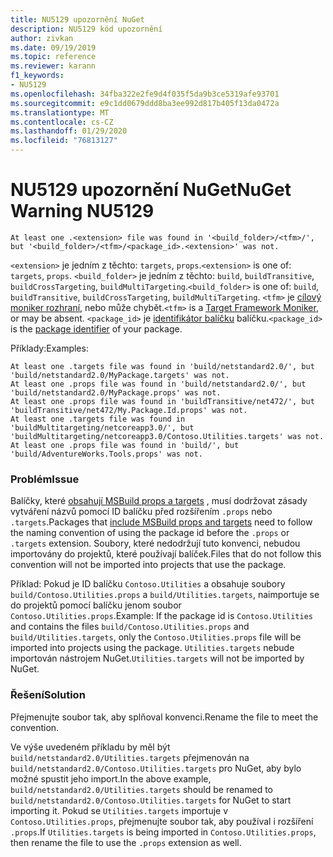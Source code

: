 ```yaml
---
title: NU5129 upozornění NuGet
description: NU5129 kód upozornění
author: zivkan
ms.date: 09/19/2019
ms.topic: reference
ms.reviewer: karann
f1_keywords:
- NU5129
ms.openlocfilehash: 34fba322e2fe9d4f035f5da9b3ce5319afe93701
ms.sourcegitcommit: e9c1dd0679ddd8ba3ee992d817b405f13da0472a
ms.translationtype: MT
ms.contentlocale: cs-CZ
ms.lasthandoff: 01/29/2020
ms.locfileid: "76813127"
---
```

# <a name="nuget-warning-nu5129"></a><span data-ttu-id="6c3e5-103">NU5129 upozornění NuGet</span><span class="sxs-lookup"><span data-stu-id="6c3e5-103">NuGet Warning NU5129</span></span>

```
At least one .<extension> file was found in '<build_folder>/<tfm>/', but '<build_folder>/<tfm>/<package_id>.<extension>' was not.
```

<span data-ttu-id="6c3e5-104">`<extension>` je jedním z těchto: `targets`, `props`.</span><span class="sxs-lookup"><span data-stu-id="6c3e5-104">`<extension>` is one of: `targets`, `props`.</span></span>
<span data-ttu-id="6c3e5-105">`<build_folder>` je jedním z těchto: `build`, `buildTransitive`, `buildCrossTargeting`, `buildMultiTargeting`.</span><span class="sxs-lookup"><span data-stu-id="6c3e5-105">`<build_folder>` is one of: `build`, `buildTransitive`, `buildCrossTargeting`, `buildMultiTargeting`.</span></span>
<span data-ttu-id="6c3e5-106">`<tfm>` je [cílový moniker rozhraní](../target-frameworks.md), nebo může chybět.</span><span class="sxs-lookup"><span data-stu-id="6c3e5-106">`<tfm>` is a [Target Framework Moniker](../target-frameworks.md), or may be absent.</span></span>
<span data-ttu-id="6c3e5-107">`<package_id>` je [identifikátor balíčku](../nuspec.md#id) balíčku.</span><span class="sxs-lookup"><span data-stu-id="6c3e5-107">`<package_id>` is the [package identifier](../nuspec.md#id) of your package.</span></span>

<span data-ttu-id="6c3e5-108">Příklady:</span><span class="sxs-lookup"><span data-stu-id="6c3e5-108">Examples:</span></span>

```
At least one .targets file was found in 'build/netstandard2.0/', but 'build/netstandard2.0/MyPackage.targets' was not.
At least one .props file was found in 'build/netstandard2.0/', but 'build/netstandard2.0/MyPackage.props' was not.
At least one .props file was found in 'buildTransitive/net472/', but 'buildTransitive/net472/My.Package.Id.props' was not.
At least one .targets file was found in 'buildMultitargeting/netcoreapp3.0/', but 'buildMultitargeting/netcoreapp3.0/Contoso.Utilities.targets' was not.
At least one .props file was found in 'build/', but 'build/AdventureWorks.Tools.props' was not.
```

### <a name="issue"></a><span data-ttu-id="6c3e5-109">Problém</span><span class="sxs-lookup"><span data-stu-id="6c3e5-109">Issue</span></span>

<span data-ttu-id="6c3e5-110">Balíčky, které [obsahují MSBuild props a targets](../../create-packages/creating-a-package.md#include-msbuild-props-and-targets-in-a-package) , musí dodržovat zásady vytváření názvů pomocí ID balíčku před rozšířením `.props` nebo `.targets`.</span><span class="sxs-lookup"><span data-stu-id="6c3e5-110">Packages that [include MSBuild props and targets](../../create-packages/creating-a-package.md#include-msbuild-props-and-targets-in-a-package) need to follow the naming convention of using the package id before the `.props` or `.targets` extension.</span></span> <span data-ttu-id="6c3e5-111">Soubory, které nedodržují tuto konvenci, nebudou importovány do projektů, které používají balíček.</span><span class="sxs-lookup"><span data-stu-id="6c3e5-111">Files that do not follow this convention will not be imported into projects that use the package.</span></span>

<span data-ttu-id="6c3e5-112">Příklad: Pokud je ID balíčku `Contoso.Utilities` a obsahuje soubory `build/Contoso.Utilities.props` a `build/Utilities.targets`, naimportuje se do projektů pomocí balíčku jenom soubor `Contoso.Utilities.props`.</span><span class="sxs-lookup"><span data-stu-id="6c3e5-112">Example: If the package id is `Contoso.Utilities` and contains the files `build/Contoso.Utilities.props` and `build/Utilities.targets`, only the `Contoso.Utilities.props` file will be imported into projects using the package.</span></span> <span data-ttu-id="6c3e5-113">`Utilities.targets` nebude importován nástrojem NuGet.</span><span class="sxs-lookup"><span data-stu-id="6c3e5-113">`Utilities.targets` will not be imported by NuGet.</span></span>

### <a name="solution"></a><span data-ttu-id="6c3e5-114">Řešení</span><span class="sxs-lookup"><span data-stu-id="6c3e5-114">Solution</span></span>

<span data-ttu-id="6c3e5-115">Přejmenujte soubor tak, aby splňoval konvenci.</span><span class="sxs-lookup"><span data-stu-id="6c3e5-115">Rename the file to meet the convention.</span></span>

<span data-ttu-id="6c3e5-116">Ve výše uvedeném příkladu by měl být `build/netstandard2.0/Utilities.targets` přejmenován na `build/netstandard2.0/Contoso.Utilities.targets` pro NuGet, aby bylo možné spustit jeho import.</span><span class="sxs-lookup"><span data-stu-id="6c3e5-116">In the above example, `build/netstandard2.0/Utilities.targets` should be renamed to `build/netstandard2.0/Contoso.Utilities.targets` for NuGet to start importing it.</span></span> <span data-ttu-id="6c3e5-117">Pokud se `Utilities.targets` importuje v `Contoso.Utilities.props`, přejmenujte soubor tak, aby používal i rozšíření `.props`.</span><span class="sxs-lookup"><span data-stu-id="6c3e5-117">If `Utilities.targets` is being imported in `Contoso.Utilities.props`, then rename the file to use the `.props` extension as well.</span></span>

